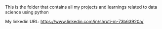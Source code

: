 This is the folder that contains all my projects and learnings related to data science using python

My linkedin URL: https://www.linkedin.com/in/shruti-m-73b63920a/